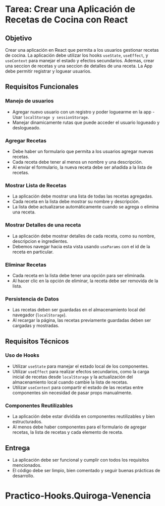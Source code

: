 # Tarea: Crear una Aplicación de Recetas de Cocina con React

## Objetivo

Crear una aplicación en React que permita a los usuarios gestionar recetas de cocina. La aplicación debe utilizar los hooks `useState`, `useEffect`, y `useContext` para manejar el estado y efectos secundarios. Ademas, crear una seccion de recetas y una seccion de detalles de una receta. La App debe permitir registrar y loguear usuarios.

## Requisitos Funcionales

### Manejo de usuarios

- Agregar nuevo usuario con un registro y poder loguearme en la app - Usar `localStorage y sessionStorage`.
- Manejar dinamicamente rutas que puede acceder el usuario logueado y deslogueado.

### Agregar Recetas

- Debe haber un formulario que permita a los usuarios agregar nuevas recetas.
- Cada receta debe tener al menos un nombre y una descripción.
- Al enviar el formulario, la nueva receta debe ser añadida a la lista de recetas.

### Mostrar Lista de Recetas

- La aplicación debe mostrar una lista de todas las recetas agregadas.
- Cada receta en la lista debe mostrar su nombre y descripción.
- La lista debe actualizarse automáticamente cuando se agrega o elimina una receta.

### Mostrar Detalles de una receta

- La aplicación debe mostrar detalles de cada receta, como su nombre, descripcion e ingredientes.
- Debemos navegar hacia esta vista usando `useParams` con el id de la receta en particular.

### Eliminar Recetas

- Cada receta en la lista debe tener una opción para ser eliminada.
- Al hacer clic en la opción de eliminar, la receta debe ser removida de la lista.

### Persistencia de Datos

- Las recetas deben ser guardadas en el almacenamiento local del navegador (`localStorage`).
- Al recargar la página, las recetas previamente guardadas deben ser cargadas y mostradas.

## Requisitos Técnicos

### Uso de Hooks

- Utilizar `useState` para manejar el estado local de los componentes.
- Utilizar `useEffect` para realizar efectos secundarios, como la carga inicial de recetas desde `localStorage` y la actualización del almacenamiento local cuando cambie la lista de recetas.
- Utilizar `useContext` para compartir el estado de las recetas entre componentes sin necesidad de pasar props manualmente.

### Componentes Reutilizables

- La aplicación debe estar dividida en componentes reutilizables y bien estructurados.
- Al menos debe haber componentes para el formulario de agregar recetas, la lista de recetas y cada elemento de receta.


## Entrega

- La aplicación debe ser funcional y cumplir con todos los requisitos mencionados.
- El código debe ser limpio, bien comentado y seguir buenas prácticas de desarrollo.
# Practico-Hooks.Quiroga-Venencia
